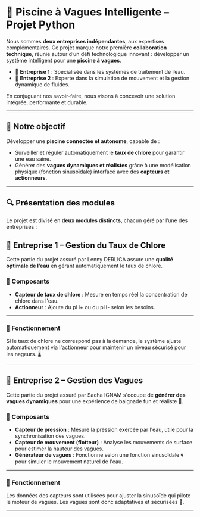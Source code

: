 # **🌊 Piscine à Vagues Intelligente – Projet Python**


Nous sommes **deux entreprises indépendantes**, aux expertises complémentaires. Ce projet marque notre première **collaboration technique**, réunie autour d’un défi technologique innovant : développer un système intelligent pour une **piscine à vagues**.

- 🧪 **Entreprise 1** : Spécialisée dans les systèmes de traitement de l’eau.
- 🌊 **Entreprise 2** : Experte dans la simulation de mouvement et la gestion dynamique de fluides.

En conjuguant nos savoir-faire, nous visons à concevoir une solution intégrée, performante et durable.

---

## 🎯 Notre objectif


Développer une **piscine connectée et autonome**, capable de :

- Surveiller et réguler automatiquement le **taux de chlore** pour garantir une eau saine.
- Générer des **vagues dynamiques et réalistes** grâce à une modélisation physique (fonction sinusoïdale) interfacé avec des **capteurs et actionneurs**.

---

## 🔍 Présentation des modules


Le projet est divisé en **deux modules distincts**, chacun géré par l’une des entreprises :

## 🧪 Entreprise 1 – Gestion du Taux de Chlore


Cette partie du projet assuré par Lenny DERLICA assure une **qualité optimale de l’eau** en gérant automatiquement le taux de chlore.

### 🔧 Composants

- **Capteur de taux de chlore** : Mesure en temps réel la concentration de chlore dans l'eau.
- **Actionneur** : Ajoute du pH+ ou du pH- selon les besoins.

---

### 🧠 Fonctionnement


 Si le taux de chlore ne correspond pas à la demande, le système ajuste automatiquement via l'actionneur pour maintenir un niveau sécurisé pour les nageurs. 🌡️

---

## 🌊 Entreprise 2 – Gestion des Vagues


Cette partie du projet assuré par Sacha IGNAM s'occupe de **générer des vagues dynamiques** pour une expérience de baignade fun et réaliste 🎢.

### 🔧 Composants

- **Capteur de pression** : Mesure la pression exercée par l'eau, utile pour la synchronisation des vagues.
- **Capteur de mouvement (flotteur)** : Analyse les mouvements de surface pour estimer la hauteur des vagues.
- **Générateur de vagues** : Fonctionne selon une fonction sinusoïdale 🌀 pour simuler le mouvement naturel de l'eau.
 
---

### 🧠 Fonctionnement

Les données des capteurs sont utilisées pour ajuster la sinusoïde qui pilote le moteur de vagues. Les vagues sont donc adaptatives et sécurisées 🌊.

---



